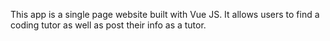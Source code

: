 This app is a single page website built with Vue JS.
It allows users to find a coding tutor as well as post their info as a tutor. 
